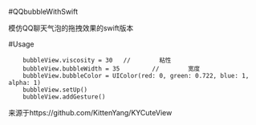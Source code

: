 #QQbubbleWithSwift

模仿QQ聊天气泡的拖拽效果的swift版本

#Usage

        bubbleView.viscosity = 30   //        粘性
        bubbleView.bubbleWidth = 35         //        宽度
        bubbleView.bubbleColor = UIColor(red: 0, green: 0.722, blue: 1, alpha: 1)
        bubbleView.setUp()
        bubbleView.addGesture()

来源于https://github.com/KittenYang/KYCuteView

